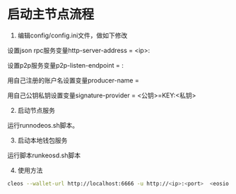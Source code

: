 # 启动主节点流程
1. 编辑config/config.ini文件，做如下修改

设置json rpc服务变量http-server-address = \<ip\>:<port>

设置p2p服务变量p2p-listen-endpoint = <ip>:<port>

用自己注册的账户名设置变量producer-name = <account>

用自己公钥私钥设置变量signature-provider = <公钥>=KEY:<私钥>

2. 启动节点服务

运行runnodeos.sh脚本。

3. 启动本地钱包服务

运行脚本runkeosd.sh脚本

4. 使用方法

```bash
cleos --wallet-url http://localhost:6666 -u http://<ip>:<port>  <eosio cmd>
```
